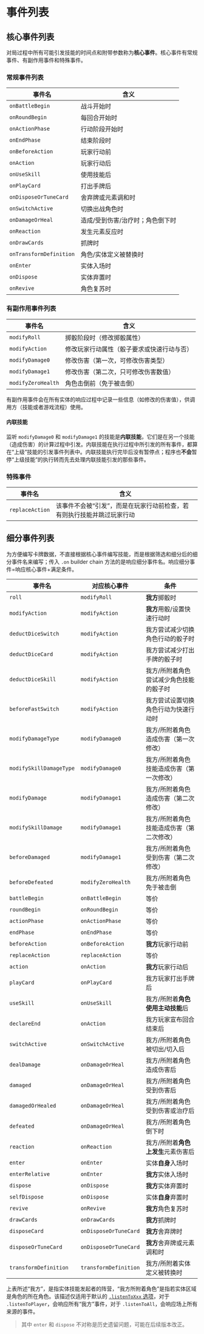 # 事件列表

## 核心事件列表

对局过程中所有可能引发技能的时间点和附带参数称为**核心事件**。核心事件有常规事件、有副作用事件和特殊事件。

### 常规事件列表

| 事件名                  | 含义                             |
| ----------------------- | -------------------------------- |
| `onBattleBegin`         | 战斗开始时                       |
| `onRoundBegin`          | 每回合开始时                     |
| `onActionPhase`         | 行动阶段开始时                   |
| `onEndPhase`            | 结束阶段时                       |
| `onBeforeAction`        | 玩家行动前                       |
| `onAction`              | 玩家行动后                       |
| `onUseSkill`            | 使用技能后                       |
| `onPlayCard`            | 打出手牌后                       |
| `onDisposeOrTuneCard`   | 舍弃牌或元素调和时               |
| `onSwitchActive`        | 切换出战角色时                   |
| `onDamageOrHeal`        | 造成/受到伤害/治疗时；角色倒下时 |
| `onReaction`            | 发生元素反应时                   |
| `onDrawCards`           | 抓牌时                           |
| `onTransformDefinition` | 角色/实体定义被替换时            |
| `onEnter`               | 实体入场时                       |
| `onDispose`             | 实体弃置时                       |
| `onRevive`              | 角色复苏时                       |

### 有副作用事件列表

| 事件名             | 含义                                       |
| ------------------ | ------------------------------------------ |
| `modifyRoll`       | 掷骰阶段时（修改掷骰属性）                 |
| `modifyAction`     | 修改玩家行动属性（骰子要求或快速行动与否） |
| `modifyDamage0`    | 修改伤害（第一次，可修改伤害类型）         |
| `modifyDamage1`    | 修改伤害（第二次，只可修改伤害数值）       |
| `modifyZeroHealth` | 角色击倒前（免于被击倒）                   |

有副作用事件会在所有实体的响应过程中记录一些信息（如修改的伤害值），供调用方（技能或者游戏流程）使用。

#### 内联技能

监听 `modifyDamage0` 和 `modifyDamage1` 的技能是**内联技能**，它们是在另一个技能（造成伤害）的计算过程中引发。内联技能在执行过程中所引发的所有事件，都算在“上级”技能的引发事件列表中。内联技能执行完毕后没有暂停点；程序也**不会**暂停“上级技能”的执行转而先去处理内联技能引发的那些事件。

### 特殊事件

| 事件名          | 含义                                                                   |
| --------------- | ---------------------------------------------------------------------- |
| `replaceAction` | 该事件不会被“引发”，而是在玩家行动前检查，若有则执行技能并跳过玩家行动 |

## 细分事件列表

为方便编写卡牌数据，不直接根据核心事件编写技能，而是根据筛选和细分后的细分事件名来编写；传入 `.on` builder chain 方法的是响应细分事件名。响应细分事件=响应核心事件+满足条件。

| 事件名                  | 对应核心事件          | 条件                                      |
| ----------------------- | --------------------- | ----------------------------------------- |
| `roll`                  | `modifyRoll`          | **我方**掷骰时                            |
| `modifyAction`          | `modifyAction`        | **我方**用骰/设置快速行动时               |
| `deductDiceSwitch`      | `modifyAction`        | 我方尝试减少切换角色行动的骰子时          |
| `deductDiceCard`        | `modifyAction`        | 我方尝试减少打出手牌的骰子时              |
| `deductDiceSkill`       | `modifyAction`        | 我方/所附着角色尝试减少角色技能的骰子时   |
| `beforeFastSwitch`      | `modifyAction`        | 我方尝试设置切换角色行动为快速行动时      |
| `modifyDamageType`      | `modifyDamage0`       | 我方/所附着角色造成伤害（第一次修改）     |
| `modifySkillDamageType` | `modifyDamage0`       | 我方/所附着角色技能造成伤害（第一次修改） |
| `modifyDamage`          | `modifyDamage1`       | 我方/所附着角色造成伤害（第二次修改）     |
| `modifySkillDamage`     | `modifyDamage1`       | 我方/所附着角色技能造成伤害（第二次修改） |
| `beforeDamaged`         | `modifyDamage1`       | 我方/所附着角色受到伤害（第二次修改）     |
| `beforeDefeated`        | `modifyZeroHealth`    | 我方/所附着角色免于被击倒                 |
| `battleBegin`           | `onBattleBegin`       | 等价                                      |
| `roundBegin`            | `onRoundBegin`        | 等价                                      |
| `actionPhase`           | `onActionPhase`       | 等价                                      |
| `endPhase`              | `onEndPhase`          | 等价                                      |
| `beforeAction`          | `onBeforeAction`      | **我方**玩家行动前                        |
| `replaceAction`         | `replaceAction`       | 等价                                      |
| `action`                | `onAction`            | **我方**玩家行动后                        |
| `playCard`              | `onPlayCard`          | 我方玩家打出手牌后                        |
| `useSkill`              | `onUseSkill`          | 我方/所附着**角色使用主动技能**后         |
| `declareEnd`            | `onAction`            | 我方玩家宣布回合结束后                    |
| `switchActive`          | `onSwitchActive`      | 我方/所附着角色被切出/切入后              |
| `dealDamage`            | `onDamageOrHeal`      | 我方/所附着角色造成伤害后                 |
| `damaged`               | `onDamageOrHeal`      | 我方/所附着角色受到伤害后                 |
| `damagedOrHealed`       | `onDamageOrHeal`      | 我方/所附着角色受到伤害或治疗后           |
| `defeated`              | `onDamageOrHeal`      | 我方/所附着角色倒下时                     |
| `reaction`              | `onReaction`          | 我方/所附着**角色上发生**元素伤害后       |
| `enter`                 | `onEnter`             | 实体**自身**入场时                        |
| `enterRelative`         | `onEnter`             | **我方**实体入场时                        |
| `dispose`               | `onDispose`           | **我方**实体弃置时                        |
| `selfDispose`           | `onDispose`           | 实体**自身**弃置时                        |
| `revive`                | `onRevive`            | **我方**角色复苏时                        |
| `drawCards`             | `onDrawCards`         | **我方**抓牌时                            |
| `disposeCard`           | `onDisposeOrTuneCard` | **我方**舍弃牌时                          |
| `disposeOrTuneCard`     | `onDisposeOrTuneCard` | **我方**舍弃牌或元素调和时                |
| `transformDefinition`   | `transformDefinition` | 我方/所附着实体定义被转换时               |

上表所述“我方”，是指实体技能发起者的阵营，“我方所附着角色”是指若实体区域是角色的所在角色。该描述仅适用于默认的 [`.listenToXxx` 选项](./entity.md#监听范围)，对于 `.listenToPlayer`，会响应所有“我方”事件，对于 `.listenToAll`，会响应场上所有来源的事件。

> 其中 `enter` 和 `dispose` 不对称是历史遗留问题，可能在后续版本改正。
